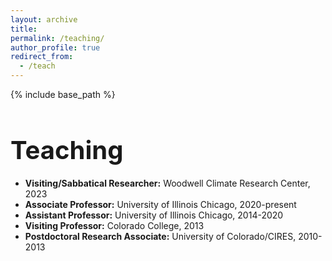 ```yaml
---
layout: archive
title:
permalink: /teaching/
author_profile: true
redirect_from:
  - /teach
---
```


{% include base_path %}

<h1 style="font-size: 40px; font-weight: bold; margin-bottom: 0.5em;">Teaching</h1>

* **Visiting/Sabbatical Researcher:** Woodwell Climate Research Center, 2023
* **Associate Professor:** University of Illinois Chicago, 2020-present
* **Assistant Professor:** University of Illinois Chicago, 2014-2020
* **Visiting Professor:** Colorado College, 2013
* **Postdoctoral Research Associate:** University of Colorado/CIRES, 2010-2013
